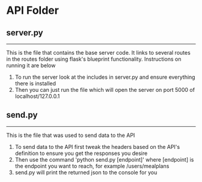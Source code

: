 # API Folder


## server.py
---
This is the file that contains the base server code. It links to several routes in the routes folder using flask's blueprint functionality. Instructions on running it are below
1. To run the server look at the includes in server.py and ensure everything there is installed
2. Then you can just run the file which will open the server on port 5000 of localhost/127.0.0.1

## send.py
---
This is the file that was used to send data to the API
1. To send data to the API first tweak the headers based on the API's definition to ensure you get the responses you desire
2. Then use the command 'python send.py [endpoint]' where [endpoint] is the endpoint you want to reach, for example /users/mealplans
3. send.py will print the returned json to the console for you

